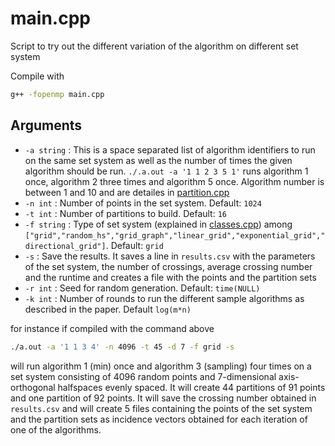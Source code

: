 # main.cpp

Script to try out the different variation of the algorithm on different set system

Compile with

```bash
g++ -fopenmp main.cpp
```

## Arguments

- `-a string` : This is a space separated list of algorithm identifiers to run on the same set system as well as the number of times the given algorithm should be run.
`./.a.out -a '1 1 2 3 5 1'` runs algorithm 1 once, algorithm 2 three times and algorithm 5 once. Algorithm number is between 1 and 10 and are detailes in [partition.cpp](./partition.md)
- `-n int` : Number of points in the set system. Default: `1024`
- `-t int` : Number of partitions to build. Default: `16`
- `-f string` : Type of set system (explained in [classes.cpp](./classes.md)) among `["grid","random_hs","grid_graph","linear_grid","exponential_grid","directional_grid"]`. Default: `grid`
- `-s` : Save the results. It saves a line in `results.csv` with the parameters of the set system, the number of crossings, average crossing number and the runtime and creates a file with the points and the partition sets
- `-r int` : Seed for random generation. Default: `time(NULL)`
- `-k int` : Number of rounds to run the different sample algorithms as described in the paper. Default `log(m*n)`

for instance if compiled with the command above

```bash
./a.out -a '1 1 3 4' -n 4096 -t 45 -d 7 -f grid -s
```

will run algorithm 1 (min) once and algorithm 3 (sampling) four times on a set system consisting of 4096 random points and 7-dimensional axis-orthogonal halfspaces evenly spaced. It will create 44 partitions of 91 points and one partition of 92 points. It will save the crossing number obtained in `results.csv` and will create 5 files containing the points of the set system and the partition sets as incidence vectors obtained for each iteration of one of the algorithms.
